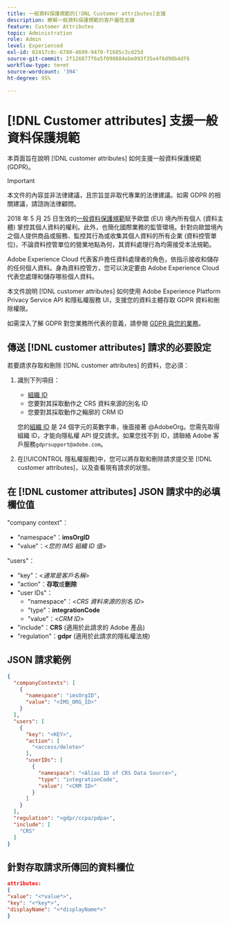 ```yaml
---
title: 一般資料保護規範的[!DNL Customer attributes]支援
description: 瞭解一般資料保護規範的客戶屬性支援
feature: Customer Attributes
topic: Administration
role: Admin
level: Experienced
exl-id: 02417c0c-6780-4699-9470-f1685c3cd25d
source-git-commit: 2f126877f6a5f090884ebe093f35e4f6d90b4df6
workflow-type: tm+mt
source-wordcount: '394'
ht-degree: 95%

---
```


# [!DNL Customer attributes] 支援一般資料保護規範

本頁面旨在說明 [!DNL customer attributes] 如何支援一般資料保護規範 (GDPR)。

>[!IMPORTANT]
>
>本文件的內容並非法律建議，且宗旨並非取代專業的法律建議。如需 GDPR 的相關建議，請諮詢法律顧問。

2018 年 5 月 25 日生效的[一般資料保護規範](https://business.adobe.com/privacy/general-data-protection-regulation.html)賦予歐盟 (EU) 境內所有個人 (資料主體) 掌控其個人資料的權利。此外，也簡化國際業務的監管環境。針對向歐盟境內之個人提供商品或服務、監控其行為或收集其個人資料的所有企業 (資料控管單位)，不論資料控管單位的營業地點為何，其資料處理行為均需接受本法規範。

Adobe Experience Cloud 代表客戶擔任資料處理者的角色，依指示接收和儲存的任何個人資料。身為資料控管方，您可以決定要由 Adobe Experience Cloud 代表您處理和儲存哪些個人資料。

本文件說明 [!DNL customer attributes] 如何使用 Adobe Experience Platform Privacy Service API 和隱私權服務 UI，支援您的資料主體存取 GDPR 資料和刪除權限。

如需深入了解 GDPR 對您業務所代表的意義，請參閱 [GDPR 與您的業務](https://business.adobe.com/privacy/general-data-protection-regulation.html)。

## 傳送 [!DNL customer attributes] 請求的必要設定

若要請求存取和刪除 [!DNL customer attributes] 的資料，您必須：

1. 識別下列項目：

   * [組織 ID](../../administration/organizations.md)
   * 您要對其採取動作之 CRS 資料來源的別名 ID
   * 您要對其採取動作之輪廓的 CRM ID

   您的[組織 ID](../../administration/organizations.md) 是 24 個字元的英數字串，後面接著 @AdobeOrg。您需先取得組織 ID，才能向隱私權 API 提交請求。如果您找不到 ID，請聯絡 Adobe 客戶服務`gdprsupport@adobe.com`。

1. 在[!UICONTROL 隱私權服務]中，您可以將存取和刪除請求提交至 [!DNL customer attributes]，以及查看現有請求的狀態。

## 在 [!DNL customer attributes] JSON 請求中的必填欄位值

&quot;company context&quot;：

* &quot;namespace&quot;：**imsOrgID**
* &quot;value&quot;：&lt;*您的 IMS 組織 ID 值*>

&quot;users&quot;：

* &quot;key&quot;：&lt;*通常是客戶名稱*>
* &quot;action&quot;：**存取**&#x200B;或&#x200B;**刪除**
* &quot;user IDs&quot;：
   * &quot;namespace&quot;：&lt;*CRS 資料來源的別名 ID*>
   * &quot;type&quot;：**integrationCode**
   * &quot;value&quot;：&lt;*CRM ID*>
* &quot;include&quot;：**CRS** (適用於此請求的 Adobe 產品)
* &quot;regulation&quot;：**gdpr** (適用於此請求的隱私權法規)

## JSON 請求範例

```json
{
  "companyContexts": [
    {
      "namespace": "imsOrgID",
      "value": "<IMS_ORG_ID>"
    }
  ],
  "users": [
    {
      "key": "<KEY>",
      "action": [
        "<access/delete>"
      ],
      "userIDs": [
        {
          "namespace": "<Alias ID of CRS Data Source>",
          "type": "integrationCode",
          "value": "<CRM ID>"
        }
      ]
    }
  ],
  "regulation": "<gdpr/ccpa/pdpa>",
  "include": [
    "CRS"
  ]
}
```

## 針對存取請求所傳回的資料欄位

```json
attributes:
{
"value": "<*value*>",
"key": "<*key*>",
"displayName": "<*displayName*>"
}
```

